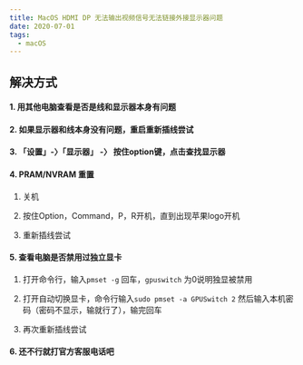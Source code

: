 ```yaml
---
title: MacOS HDMI DP 无法输出视频信号无法链接外接显示器问题
date: 2020-07-01
tags:
  - macOS
---
```



## 解决方式

#### 1. 用其他电脑查看是否是线和显示器本身有问题

#### 2. 如果显示器和线本身没有问题，重启重新插线尝试

#### 3. 「设置」-〉「显示器」 -〉 按住option键，点击查找显示器

#### 4. PRAM/NVRAM 重置

1. 关机

2. 按住Option，Command，P，R开机，直到出现苹果logo开机

3. 重新插线尝试

#### 5. 查看电脑是否禁用过独立显卡

1. 打开命令行，输入`pmset -g` 回车，`gpuswitch` 为0说明独显被禁用

2. 打开自动切换显卡，命令行输入`sudo pmset -a GPUSwitch 2` 然后输入本机密码（密码不显示，输就行了），输完回车

3. 再次重新插线尝试

#### 6. 还不行就打官方客服电话吧
